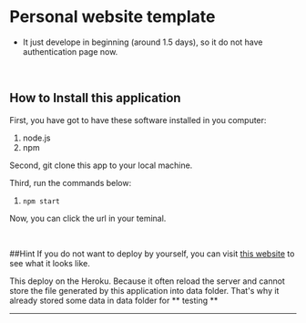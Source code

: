 # Personal website template

* It just develope in beginning (around 1.5 days), so it do not have authentication page now.

<br>

## How to Install this application
First, you have got to have these software installed in you computer:
1. node.js
2. npm

Second, git clone this app to your local machine.

Third, run the commands below:
1. `npm start`

Now, you can click the url in your teminal.


<br>

##Hint
If you do not want to deploy by yourself, you can visit [this website](https://ender-website.herokuapp.com/)  to see what it looks like.

This deploy on the Heroku. Because it often reload the server and cannot store the file generated by this application into data folder. That's why it already stored some data in data folder for ** testing **

---
